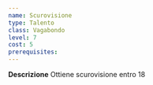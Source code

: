 ```yaml
---
name: Scurovisione
type: Talento
class: Vagabondo
level: 7
cost: 5
prerequisites: 
---
```


**Descrizione**
Ottiene scurovisione entro 18